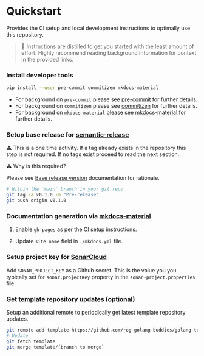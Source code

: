 # Quickstart

Provides the CI setup and local development instructions to optimally use this repository.

> 🚀 Instructions are distilled to get you started with the least amount of effort. Highly recommend reading background information for context in the provided links.


### Install developer tools

 ```bash
 pip install --user pre-commit commitizen mkdocs-material
 ```

- For background on `pre-commit` please see [pre-commit](continuous-integration/pre-commit.md) for further details.
- For background on `commitizen` please see [commitizen](continuous-integration/semantic-release.md#commitizen) for further details.
- For background on `mkdocs-material` please see [mkdocs-material](continuous-integration/mkdocs-material.md) for further details.


### Setup base release for [semantic-release](continuous-integration/semantic-release.md)

⚠️ This is a one time activity. If a tag already exists in the repository this step is not required. If no tags exist proceed to read the next section.

⚠️  Why is this required?

   Please see [Base release version](continuous-integration/semantic-release.md#base-release-version) documentation for rationale.


   ```bash
   # Within the `main` branch in your git repo
   git tag -a v0.1.0 -m "Pre-release"
   git push origin v0.1.0
   ```

### Documentation generation via [mkdocs-material](continuous-integration/mkdocs-material.md)


1. Enable `gh-pages` as per the [CI setup](continuous-integration/mkdocs-material.md#ci-setup) instructions.

2. Update `site_name` field in `./mkdocs.yml` file.

### Setup project key for [SonarCloud](continuous-integration/sonarcloud.md)

Add `SONAR_PROJECT_KEY` as a Github secret. This is the value you you typically set for `sonar.projectKey` property in the `sonar-project.properties` file.

### Get template repository updates (optional)

Setup an additional remote to periodically get latest template repository updates.

```bash
git remote add template https://github.com/rog-golang-buddies/golang-template-repository.git
# Update
git fetch template
git merge template/[branch to merge]
```
